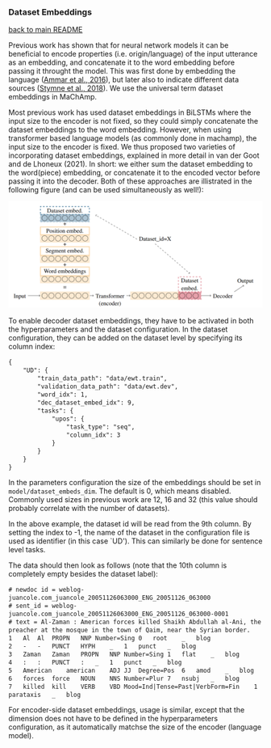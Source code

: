 ### Dataset Embeddings
[back to main README](../README.md)

Previous work has shown that for neural network models it can be beneficial to encode properties (i.e. origin/language) of the input utterance as an embedding, and concatenate it to the word embedding before passing it throught the model. This was first done by embedding the language ([Ammar et al., 2016](https://www.aclweb.org/anthology/Q16-1031/)), but later also to indicate different data sources ([Stymne et al., 2018](https://www.aclweb.org/anthology/P18-2098/)). We use the universal term dataset embeddings in MaChAmp.

Most previous work has used dataset embeddings in BiLSTMs where the input size to the encoder is not fixed, so they could simply concatenate the dataset embeddings to the word embedding. However, when using transformer based language models (as commonly done in machamp), the input size to the encoder is fixed. We thus proposed two varieties of incorporating dataset embeddings, explained in more detail in van der Goot and de Lhoneux (2021). In short: we either sum the dataset embedding to the word(piece) embedding, or concatenate it to the encoded vector before passing it into the decoder. Both of these approaches are illistrated in the following figure (and can be used simultaneously as well!):

[![Dataset Embeddings](dataset_embeds.png)]()

To enable decoder dataset embeddings, they have to be activated in both the hyperparameters and the dataset configuration.
In the dataset configuration, they can be added on the dataset level by specifying its column index:

```
{
    "UD": {
        "train_data_path": "data/ewt.train",
        "validation_data_path": "data/ewt.dev",
        "word_idx": 1,
        "dec_dataset_embed_idx": 9,
        "tasks": {
            "upos": {
                "task_type": "seq",
                "column_idx": 3
            }
        }
    }
}
```

In the parameters configuration the size of the embeddings should be set in `model/dataset_embeds_dim`. The default is 0, which means disabled. Commonly used sizes in previous work are 12, 16 and 32 (this value should probably correlate with the number of datasets).

In the above example, the dataset id will be read from the 9th column. By setting the index to -1, the name of the dataset in the configuration file is used as identifier (in this case `UD'). This can similarly be done for sentence level tasks.

The data should then look as follows (note that the 10th column is completely empty besides the dataset label):

```
# newdoc id = weblog-juancole.com_juancole_20051126063000_ENG_20051126_063000
# sent_id = weblog-juancole.com_juancole_20051126063000_ENG_20051126_063000-0001
# text = Al-Zaman : American forces killed Shaikh Abdullah al-Ani, the preacher at the mosque in the town of Qaim, near the Syrian border.
1	Al	Al	PROPN	NNP	Number=Sing	0	root	_	blog
2	-	-	PUNCT	HYPH	_	1	punct	_	blog
3	Zaman	Zaman	PROPN	NNP	Number=Sing	1	flat	_	blog
4	:	:	PUNCT	:	_	1	punct	_	blog
5	American	american	ADJ	JJ	Degree=Pos	6	amod	_	blog
6	forces	force	NOUN	NNS	Number=Plur	7	nsubj	_	blog
7	killed	kill	VERB	VBD	Mood=Ind|Tense=Past|VerbForm=Fin	1	parataxis	_	blog
```

For encoder-side dataset embeddings, usage is similar, except that the dimension does not have to be defined in the hyperparameters configuration, as it automatically matchse the size of the encoder (language model).
